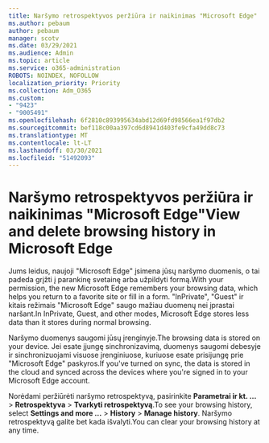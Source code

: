 ```yaml
---
title: Naršymo retrospektyvos peržiūra ir naikinimas "Microsoft Edge"
ms.author: pebaum
author: pebaum
manager: scotv
ms.date: 03/29/2021
ms.audience: Admin
ms.topic: article
ms.service: o365-administration
ROBOTS: NOINDEX, NOFOLLOW
localization_priority: Priority
ms.collection: Adm_O365
ms.custom:
- "9423"
- "9005491"
ms.openlocfilehash: 6f2810c893995634abd12d69fd98566ea1f97db2
ms.sourcegitcommit: bef118c00aa397cd6d8941d403fe9cfa49dd8c73
ms.translationtype: MT
ms.contentlocale: lt-LT
ms.lasthandoff: 03/30/2021
ms.locfileid: "51492093"
---
```

# <a name="view-and-delete-browsing-history-in-microsoft-edge"></a><span data-ttu-id="a9987-102">Naršymo retrospektyvos peržiūra ir naikinimas "Microsoft Edge"</span><span class="sxs-lookup"><span data-stu-id="a9987-102">View and delete browsing history in Microsoft Edge</span></span>

<span data-ttu-id="a9987-103">Jums leidus, naujoji "Microsoft Edge" įsimena jūsų naršymo duomenis, o tai padeda grįžti į parankinę svetainę arba užpildyti formą.</span><span class="sxs-lookup"><span data-stu-id="a9987-103">With your permission, the new Microsoft Edge remembers your browsing data, which helps you return to a favorite site or fill in a form.</span></span> <span data-ttu-id="a9987-104">"InPrivate", "Guest" ir kitais režimais "Microsoft Edge" saugo mažiau duomenų nei įprastai naršant.</span><span class="sxs-lookup"><span data-stu-id="a9987-104">In InPrivate, Guest, and other modes, Microsoft Edge stores less data than it stores during normal browsing.</span></span>

<span data-ttu-id="a9987-105">Naršymo duomenys saugomi jūsų įrenginyje.</span><span class="sxs-lookup"><span data-stu-id="a9987-105">The browsing data is stored on your device.</span></span> <span data-ttu-id="a9987-106">Jei esate įjungę sinchronizavimą, duomenys saugomi debesyje ir sinchronizuojami visuose įrenginiuose, kuriuose esate prisijungę prie "Microsoft Edge" paskyros.</span><span class="sxs-lookup"><span data-stu-id="a9987-106">If you've turned on sync, the data is stored in the cloud and synced across the devices where you're signed in to your Microsoft Edge account.</span></span>

<span data-ttu-id="a9987-107">Norėdami peržiūrėti naršymo retrospektyvą, pasirinkite **Parametrai ir kt. ...**   >  **Retrospektyva**  >  **Tvarkyti retrospektyvą**.</span><span class="sxs-lookup"><span data-stu-id="a9987-107">To see your browsing history, select **Settings and more ...**  > **History** > **Manage history**.</span></span> <span data-ttu-id="a9987-108">Naršymo retrospektyvą galite bet kada išvalyti.</span><span class="sxs-lookup"><span data-stu-id="a9987-108">You can clear your browsing history at any time.</span></span>